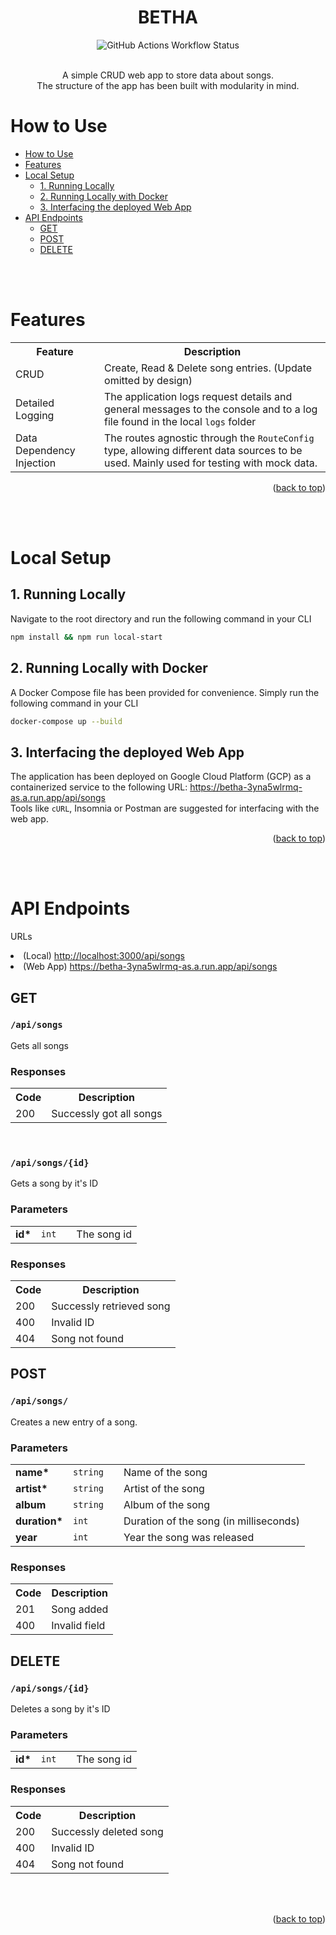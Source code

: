 <!-- Improved compatibility of back to top link: See: https://github.com/othneildrew/Best-README-Template/pull/73 -->
<a name="readme-top"></a>

<h1 align="center"> BETHA </h1>

<!-- PROJECT SHIELDS -->
<div align="center">
    <img alt="GitHub Actions Workflow Status" src="https://img.shields.io/github/actions/workflow/status/direnbharwani/BETHA/deploy.yml?style=for-the-badge&label=test">
</div>

<br>
<p align="center">
    A simple CRUD web app to store data about songs. <br/>
    The structure of the app has been built with modularity in mind.
</p>

# How to Use

- [How to Use](#how-to-use)
- [Features](#features)
- [Local Setup](#local-setup)
  - [1. Running Locally](#1-running-locally)
  - [2. Running Locally with Docker](#2-running-locally-with-docker)
  - [3. Interfacing the deployed Web App](#3-interfacing-the-deployed-web-app)
- [API Endpoints](#api-endpoints)
  - [GET](#get)
  - [POST](#post)
  - [DELETE](#delete)

<br/><br/>

# Features

<table>
  <tr>
    <th><strong>Feature</strong></th>
    <th><strong>Description</strong></th>
  </tr>
  <tr>
    <td>CRUD</td>
    <td>Create, Read & Delete song entries. (Update omitted by design)</td>
  </tr>
  <tr>
    <td>Detailed Logging</td>
    <td>The application logs request details and general messages to the console and to a log file found in the local <code>logs</code> folder</td>
  </tr>
  <tr>
    <td>Data Dependency Injection</td>
    <td>The routes agnostic through the <code>RouteConfig</code> type, allowing different data sources to be used. Mainly used for testing with mock data.</td>
  </tr>
</table>

<p align="right">(<a href="#readme-top">back to top</a>)</p>

<br/><br/>

# Local Setup

## 1. Running Locally
<p>Navigate to the root directory and run the following command in your CLI</p>

```bash
npm install && npm run local-start
```

## 2. Running Locally with Docker
<p>A Docker Compose file has been provided for convenience. Simply run the following command in your CLI</p>

```bash
docker-compose up --build
```
## 3. Interfacing the deployed Web App
<p>The application has been deployed on Google Cloud Platform (GCP) as a containerized service to the following URL:
    <a href="url">https://betha-3yna5wlrmq-as.a.run.app/api/songs</a>
    <br/>
    Tools like <code>cURL</code>, Insomnia or Postman are suggested for interfacing with the web app.
</p>

<p align="right">(<a href="#readme-top">back to top</a>)</p>

<br/><br/>

# API Endpoints

<list> URLs
    <li>(Local) <a href="url">http://localhost:3000/api/songs</a></li>
    <li>(Web App) <a href="url">https://betha-3yna5wlrmq-as.a.run.app/api/songs</a></li>
</list>

## GET
<h3><code>/api/songs</code></h3>
<p>Gets all songs</p>

<h3>Responses</h3>
<table>
    <tr>
        <th><strong>Code</strong></th>
        <th>Description</th>
    </tr>
    <tr>
        <td>200</td>
        <td>Successly got all songs</td>
    </tr>
</table>

<br/>

<h3><code>/api/songs/{id}</code></h3>
<p>Gets a song by it's ID</p>

<h3>Parameters</h3>
<table>
    <tr>
        <td><strong>id*</strong></td>
        <td><code>int</code><td>
        <td>The song id</td>
    </tr>
</table>

<h3>Responses</h3>
<table>
    <tr>
        <th><strong>Code</strong></th>
        <th>Description</th>
    </tr>
    <tr>
        <td>200</td>
        <td>Successly retrieved song</td>
    </tr>
    <tr>
        <td>400</td>
        <td>Invalid ID</td>
    </tr>
    <tr>
        <td>404</td>
        <td>Song not found</td>
    </tr>
</table>

## POST

<h3><code>/api/songs/</code></h3>
<p>Creates a new entry of a song.</p>

<h3>Parameters</h3>
<table>
    <tr>
        <td><strong>name*</strong></td>
        <td><code>string</code><td>
        <td>Name of the song</td>
    </tr>
    <tr>
        <td><strong>artist*</strong></td>
        <td><code>string</code><td>
        <td>Artist of the song</td>
    </tr>
    <tr>
        <td><strong>album</strong></td>
        <td><code>string</code><td>
        <td>Album of the song</td>
    </tr>
    <tr>
        <td><strong>duration*</strong></td>
        <td><code>int</code><td>
        <td>Duration of the song (in milliseconds)</td>
    </tr>
    <tr>
        <td><strong>year</strong></td>
        <td><code>int</code><td>
        <td>Year the song was released</td>
    </tr>
</table>

<h3>Responses</h3>
<table>
    <tr>
        <th><strong>Code</strong></th>
        <th>Description</th>
    </tr>
    <tr>
        <td>201</td>
        <td>Song added</td>
    </tr>
    <tr>
        <td>400</td>
        <td>Invalid field</td>
    </tr>
</table>

## DELETE

<h3><code>/api/songs/{id}</code></h3>
<p>Deletes a song by it's ID</p>

<h3>Parameters</h3>
<table>
    <tr>
        <td><strong>id*</strong></td>
        <td><code>int</code><td>
        <td>The song id</td>
    </tr>
</table>

<h3>Responses</h3>
<table>
    <tr>
        <th><strong>Code</strong></th>
        <th>Description</th>
    </tr>
    <tr>
        <td>200</td>
        <td>Successly deleted song</td>
    </tr>
    <tr>
        <td>400</td>
        <td>Invalid ID</td>
    </tr>
    <tr>
        <td>404</td>
        <td>Song not found</td>
    </tr>
</table>

<br/><br/>

<p align="right">(<a href="#readme-top">back to top</a>)</p>
